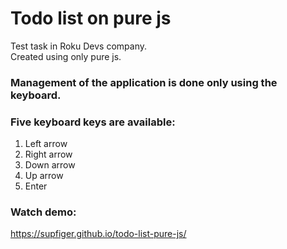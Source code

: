 # Todo list on pure js
Test task in Roku Devs company. <br />
Created using only pure js.

### Management of the application is done only using the keyboard. <br /> 
### Five keyboard keys are available:
1. Left arrow
2. Right arrow
3. Down arrow 
4. Up arrow
5. Enter

### Watch demo:
https://supfiger.github.io/todo-list-pure-js/
